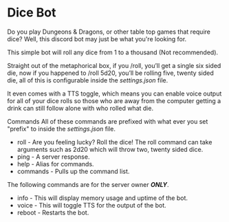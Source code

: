 # Dice Bot
Do you play Dungeons & Dragons, or other table top games that require dice?
Well, this discord bot may just be what you're looking for.

This simple bot will roll any dice from 1 to a thousand (Not recommended).

Straight out of the metaphorical box, if you /roll, you’ll get a single six
sided die, now if you happened to /roll 5d20, you’ll be rolling five, twenty
sided die, all of this is configurable inside the _settings.json_ file.

It even comes with a TTS toggle, which means you can enable voice output for
all of your dice rolls so those who are away from the computer getting a drink
can still follow alone with who rolled what die.

Commands
All of these commands are prefixed with what ever you set "prefix" to inside
the _settings.json_ file.

* roll - Are you feeling lucky? Roll the dice! The roll command can take
arguments such as 2d20 which will throw two, twenty sided dice.
* ping - A server response.
* help - Alias for commands.
* commands - Pulls up the command list.

The following commands are for the server owner ***ONLY***.

* info - This will display memory usage and uptime of the bot.
* voice - This will toggle TTS for the output of the bot.
* reboot - Restarts the bot.
